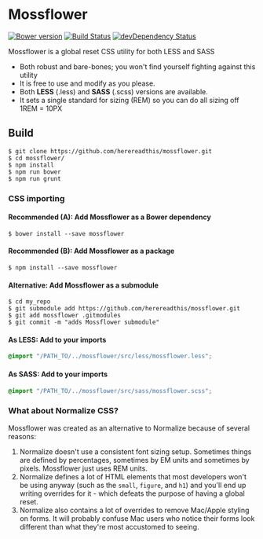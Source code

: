 Mossflower
==========

[![Bower version](https://badge.fury.io/bo/mossflower.svg)](http://badge.fury.io/bo/mossflower)
[![Build Status](https://secure.travis-ci.org/herereadthis/mossflower.svg?branch=master)](http://travis-ci.org/herereadthis/mossflower)
[![devDependency Status](https://david-dm.org/herereadthis/mossflower/dev-status.svg)](https://david-dm.org/herereadthis/mossflower#info=devDependencies)

Mossflower is a global reset CSS utility for both LESS and SASS

* Both robust and bare-bones; you won't find yourself fighting against this utility
* It is free to use and modify as you please.
* Both **LESS** (.less) and **SASS** (.scss) versions are available.
* It sets a single standard for sizing (REM) so you can do all sizing off 1REM = 10PX

## Build

```
$ git clone https://github.com/herereadthis/mossflower.git
$ cd mossflower/
$ npm install
$ npm run bower
$ npm run grunt
```

### CSS importing

#### Recommended (A): Add Mossflower as a Bower dependency

```
$ bower install --save mossflower
```

#### Recommended (B): Add Mossflower as a package

```
$ npm install --save mossflower
```

#### Alternative: Add Mossflower as a submodule

```
$ cd my_repo
$ git submodule add https://github.com/herereadthis/mossflower.git
$ git add mossflower .gitmodules
$ git commit -m "adds Mossflower submodule"
```

#### As LESS: Add to your imports

```CSS
@import "/PATH_TO/../mossflower/src/less/mossflower.less";
```

#### As SASS: Add to your imports

```CSS
@import "/PATH_TO/../mossflower/src/sass/mossflower.scss";
```

### What about Normalize CSS?

Mossflower was created as an alternative to Normalize because of several reasons:

1. Normalize doesn't use a consistent font sizing setup. Sometimes things are defined by percentages, sometimes by EM units and sometimes by pixels. Mossflower just uses REM units.
2. Normalize defines a lot of HTML elements that most developers won't be using anyway (such as the ```small```, ```figure```, and ```h1```) and you'll end up writing overrides for it - which defeats the purpose of having a global reset.
3. Normalize also contains a lot of overrides to remove Mac/Apple styling on forms. It will probably confuse Mac users who notice their forms look different than what they're most accustomed to seeing.

